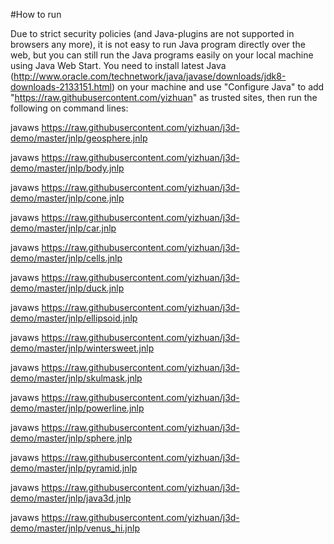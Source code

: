 #How to run

Due to strict security policies (and Java-plugins are not supported in browsers any more), it is not easy to run Java program directly over the web, but you can still run the Java programs easily on your local machine using Java Web Start. You need to install latest Java (http://www.oracle.com/technetwork/java/javase/downloads/jdk8-downloads-2133151.html) on your machine and use "Configure Java" to add "https://raw.githubusercontent.com/yizhuan" as trusted sites, then run the following on command lines:

javaws https://raw.githubusercontent.com/yizhuan/j3d-demo/master/jnlp/geosphere.jnlp

javaws https://raw.githubusercontent.com/yizhuan/j3d-demo/master/jnlp/body.jnlp

javaws https://raw.githubusercontent.com/yizhuan/j3d-demo/master/jnlp/cone.jnlp

javaws https://raw.githubusercontent.com/yizhuan/j3d-demo/master/jnlp/car.jnlp

javaws https://raw.githubusercontent.com/yizhuan/j3d-demo/master/jnlp/cells.jnlp

javaws https://raw.githubusercontent.com/yizhuan/j3d-demo/master/jnlp/duck.jnlp

javaws https://raw.githubusercontent.com/yizhuan/j3d-demo/master/jnlp/ellipsoid.jnlp

javaws https://raw.githubusercontent.com/yizhuan/j3d-demo/master/jnlp/wintersweet.jnlp

javaws https://raw.githubusercontent.com/yizhuan/j3d-demo/master/jnlp/skulmask.jnlp

javaws https://raw.githubusercontent.com/yizhuan/j3d-demo/master/jnlp/powerline.jnlp

javaws https://raw.githubusercontent.com/yizhuan/j3d-demo/master/jnlp/sphere.jnlp

javaws https://raw.githubusercontent.com/yizhuan/j3d-demo/master/jnlp/pyramid.jnlp

javaws https://raw.githubusercontent.com/yizhuan/j3d-demo/master/jnlp/java3d.jnlp

javaws https://raw.githubusercontent.com/yizhuan/j3d-demo/master/jnlp/venus_hi.jnlp